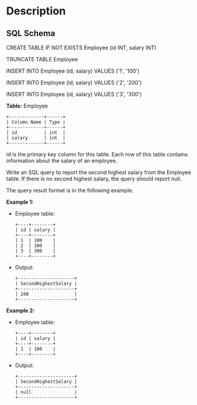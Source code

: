 # Description

## SQL Schema
CREATE TABLE IF NOT EXISTS Employee (id INT, salary INT)

TRUNCATE TABLE Employee

INSERT INTO Employee (id, salary) VALUES ('1', '100')

INSERT INTO Employee (id, salary) VALUES ('2', '200')

INSERT INTO Employee (id, salary) VALUES ('3', '300')

**Table:** Employee
```
+-------------+------+
| Column Name | Type |
+-------------+------+
| id          | int  |
| salary      | int  |
+-------------+------+
```
id is the primary key column for this table.
Each row of this table contains information about the salary of an employee.

Write an SQL query to report the second highest salary from the Employee table. If there is no second highest salary, the query should report null.

The query result format is in the following example.

**Example 1:**
- Employee table:
    ```
    +----+--------+
    | id | salary |
    +----+--------+
    | 1  | 100    |
    | 2  | 200    |
    | 3  | 300    |
    +----+--------+
    ```
- Output:
    ```
    +---------------------+
    | SecondHighestSalary |
    +---------------------+
    | 200                 |
    +---------------------+
    ```

**Example 2:**
- Employee table:
    ```
    +----+--------+
    | id | salary |
    +----+--------+
    | 1  | 100    |
    +----+--------+
    ```
- Output:
    ```
    +---------------------+
    | SecondHighestSalary |
    +---------------------+
    | null                |
    +---------------------+
    ```